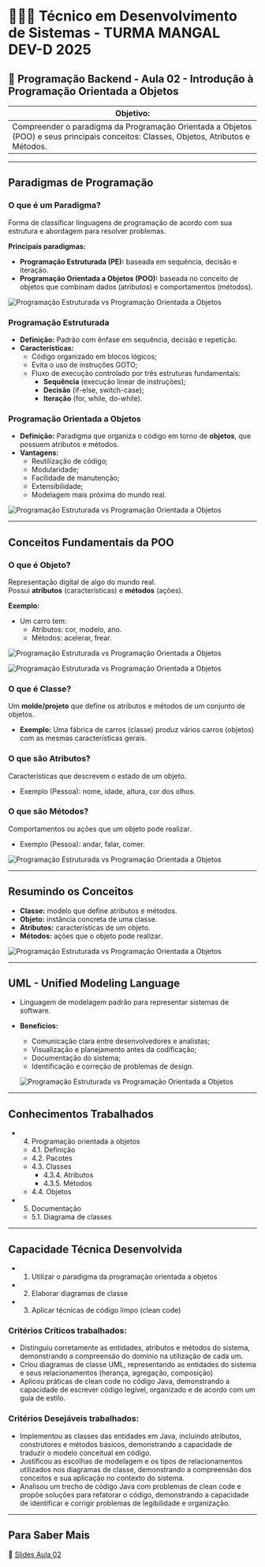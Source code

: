 # 👨🏻‍💻 Técnico em Desenvolvimento de Sistemas - TURMA MANGAL DEV-D 2025

## 🍵 Programação Backend - Aula 02 - Introdução à Programação Orientada a Objetos
|Objetivo:|
|-|
|Compreender o paradigma da Programação Orientada a Objetos (POO) e seus principais conceitos: Classes, Objetos, Atributos e Métodos.|

---

## Paradigmas de Programação

### O que é um Paradigma?
Forma de classificar linguagens de programação de acordo com sua estrutura e abordagem para resolver problemas.

**Principais paradigmas:**
- **Programação Estruturada (PE):** baseada em sequência, decisão e iteração.  
- **Programação Orientada a Objetos (POO):** baseada no conceito de objetos que combinam dados (atributos) e comportamentos (métodos).

![Programação Estruturada vs Programação Orientada a Objetos](../../assets/ParadigamaEstruturalPoo.png)

### Programação Estruturada
- **Definição:** Padrão com ênfase em sequência, decisão e repetição.  
- **Características:**  
  - Código organizado em blocos lógicos;  
  - Evita o uso de instruções GOTO;  
  - Fluxo de execução controlado por três estruturas fundamentais:
    - **Sequência** (execução linear de instruções);  
    - **Decisão** (if-else, switch-case);  
    - **Iteração** (for, while, do-while).  

### Programação Orientada a Objetos
- **Definição:** Paradigma que organiza o código em torno de **objetos**, que possuem atributos e métodos.  
- **Vantagens:**  
  - Reutilização de código;  
  - Modularidade;  
  - Facilidade de manutenção;  
  - Extensibilidade;  
  - Modelagem mais próxima do mundo real.  

![Programação Estruturada vs Programação Orientada a Objetos](../../assets/PEvsPOO.png)

---

## Conceitos Fundamentais da POO

### O que é Objeto?
Representação digital de algo do mundo real.  
Possui **atributos** (características) e **métodos** (ações).  

**Exemplo:**  
- Um carro tem:
	- Atributos: cor, modelo, ano. 
	- Métodos: acelerar, frear.

![Programação Estruturada vs Programação Orientada a Objetos](../../assets/Classe.png)

![Programação Estruturada vs Programação Orientada a Objetos](../../assets/Objetos.png)

### O que é Classe?
Um **molde/projeto** que define os atributos e métodos de um conjunto de objetos.  
- **Exemplo:** Uma fábrica de carros (classe) produz vários carros (objetos) com as mesmas características gerais.

### O que são Atributos?
Características que descrevem o estado de um objeto.  
- Exemplo (Pessoa): nome, idade, altura, cor dos olhos.

### O que são Métodos?
Comportamentos ou ações que um objeto pode realizar.  
- Exemplo (Pessoa): andar, falar, comer.

![Programação Estruturada vs Programação Orientada a Objetos](../../assets/ClasseObjeto.png)

---

## Resumindo os Conceitos
- **Classe:** modelo que define atributos e métodos.  
- **Objeto:** instância concreta de uma classe.  
- **Atributos:** características de um objeto.  
- **Métodos:** ações que o objeto pode realizar.  

![Programação Estruturada vs Programação Orientada a Objetos](../../assets/)

---

## UML - Unified Modeling Language
- Linguagem de modelagem padrão para representar sistemas de software.  
- **Benefícios:**  
  - Comunicação clara entre desenvolvedores e analistas;  
  - Visualização e planejamento antes da codificação;  
  - Documentação do sistema;  
  - Identificação e correção de problemas de design.

  ![Programação Estruturada vs Programação Orientada a Objetos](../../assets/UMLAnimal.png)

---

## Conhecimentos Trabalhados
- 4. Programação orientada a objetos
	- 4.1. Definição
	- 4.2. Pacotes
	- 4.3. Classes
		- 4.3.4. Atributos
		- 4.3.5. Métodos
	- 4.4. Objetos
- 5. Documentação
	- 5.1. Diagrama de classes

---

## Capacidade Técnica Desenvolvida
- 1. Utilizar o paradigma da programação orientada a objetos
- 2. Elaborar diagramas de classe  
- 3. Aplicar técnicas de código limpo (clean code) 

### Critérios Críticos trabalhados:
- Distinguiu corretamente as entidades, atributos e métodos do sistema, demonstrando a compreensão do domínio na utilização de cada um.
- Criou diagramas de classe UML, representando as entidades do sistema e seus relacionamentos (herança, agregação, composição)
- Aplicou práticas de clean code no código Java, demonstrando a capacidade de escrever código legível, organizado e de acordo com um guia de estilo.

### Critérios Desejáveis trabalhados:
- Implementou as classes das entidades em Java, incluindo atributos, construtores e métodos básicos, demonstrando a capacidade de traduzir o modelo conceitual em código.
- Justificou as escolhas de modelagem e os tipos de relacionamentos utilizados nos diagramas de classe, demonstrando a compreensão dos conceitos e sua aplicação no contexto do sistema. 
- Analisou um trecho de código Java com problemas de clean code e propõe soluções para refatorar o código, demonstrando a capacidade de identificar e corrigir problemas de legibilidade e organização. 

---

## Para Saber Mais
📑 [Slides Aula 02](../aula02/02-Introducao-a-POO.pdf)
